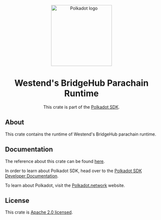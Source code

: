 <div align="center">

<img src="https://raw.githubusercontent.com/paritytech/polkadot-sdk/rzadp/readmes/docs/images/Polkadot_Logo_Horizontal_Pink_BlackOnWhite.png" alt="Polkadot logo" width="200">

# Westend's BridgeHub Parachain Runtime

This crate is part of the [Polkadot SDK](https://github.com/paritytech/polkadot-sdk/).

</div>

## About

This crate contains the runtime of Westend's BridgeHub parachain runtime.

## Documentation

The reference about this crate can be found [here](https://paritytech.github.io/polkadot-sdk/master/bridge_hub_westend_runtime).

In order to learn about Polkadot SDK, head over to the [Polkadot SDK Developer Documentation](https://paritytech.github.io/polkadot-sdk/master/polkadot_sdk_docs/index.html).

To learn about Polkadot, visit the [Polkadot.network](https://polkadot.network/) website.

## License

This crate is [Apache 2.0 licensed](https://spdx.org/licenses/Apache-2.0.html).
